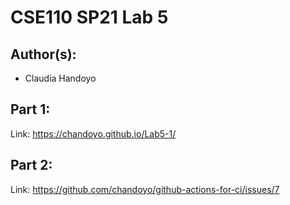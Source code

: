# CSE110 SP21 Lab 5

## Author(s):
- Claudia Handoyo

## Part 1:

Link: https://chandoyo.github.io/Lab5-1/

## Part 2:

Link: https://github.com/chandoyo/github-actions-for-ci/issues/7